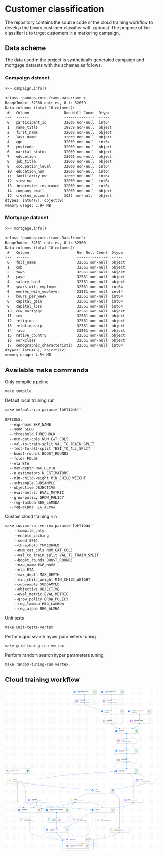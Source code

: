 # Customer classification

The repository contains the source code of the cloud training workflow to develop the binary customer classifier with xgboost. The purpose of the classifier is to target customers in a marketing campaign.

## Data scheme

The data used in the project is synthetically generated campaign and mortgage datasets with the schemas as follows.

### Campaign dataset

```
>>> campaign.info()

<class 'pandas.core.frame.DataFrame'>
RangeIndex: 32060 entries, 0 to 32059
Data columns (total 16 columns):
 #   Column                Non-Null Count  Dtype
---  ------                --------------  -----
 0   participant_id        32060 non-null  int64
 1   name_title            19859 non-null  object
 2   first_name            32060 non-null  object
 3   last_name             32060 non-null  object
 4   age                   32060 non-null  int64
 5   postcode              32060 non-null  object
 6   marital_status        32060 non-null  object
 7   education             32060 non-null  object
 8   job_title             32060 non-null  object
 9   occupation_level      32060 non-null  int64
 10  education_num         32060 non-null  int64
 11  familiarity_nw        32060 non-null  int64
 12  view_nw               32060 non-null  int64
 13  interested_insurance  32060 non-null  int64
 14  company_email         32060 non-null  object
 15  created_account       3027 non-null   object
dtypes: int64(7), object(9)
memory usage: 3.9+ MB
```
### Mortgage dataset

```
>>> mortgage.info()

<class 'pandas.core.frame.DataFrame'>
RangeIndex: 32561 entries, 0 to 32560
Data columns (total 18 columns):
 #   Column                      Non-Null Count  Dtype
---  ------                      --------------  -----
 0   full_name                   32561 non-null  object
 1   dob                         32561 non-null  object
 2   town                        32561 non-null  object
 3   paye                        32561 non-null  object
 4   salary_band                 32561 non-null  object
 5   years_with_employer         32561 non-null  int64
 6   months_with_employer        32561 non-null  int64
 7   hours_per_week              32561 non-null  int64
 8   capital_gain                32561 non-null  int64
 9   capital_loss                32561 non-null  int64
 10  new_mortgage                32561 non-null  object
 11  sex                         32561 non-null  object
 12  religion                    32561 non-null  object
 13  relationship                32561 non-null  object
 14  race                        32561 non-null  object
 15  native_country              32561 non-null  object
 16  workclass                   32561 non-null  object
 17  demographic_characteristic  32561 non-null  int64
dtypes: int64(6), object(12)
memory usage: 4.5+ MB
```

## Available make commands

Only compile pipeline
```
make compile

```
Default local training run
```
make default-run params="[OPTIONS]"

OPTIONS:
  --exp-name EXP_NAME
  --seed SEED
  --threshold THRESHOLD
  --num-cat-cols NUM_CAT_COLS
  --val-to-train-split VAL_TO_TRAIN_SPLIT
  --test-to-all-split TEST_TO_ALL_SPLIT
  --boost-rounds BOOST_ROUNDS
  --folds FOLDS
  --eta ETA
  --max-depth MAX_DEPTH
  --n_estimators N_ESTIMATORS
  --min-child-weight MIN_CHILD_WEIGHT
  --subsample SUBSAMPLE
  --objective OBJECTIVE
  --eval-metric EVAL_METRIC
  --grow-policy GROW_POLICY
  --reg-lambda REG_LAMBDA
  --reg-alpha REG_ALPHA
```

Custom cloud training run
```
make custom-run-vertex params="[OPTIONS]"
    --compile_only
    --enable_caching
    --seed SEED
    --threshold THRESHOLD
    --num_cat_cols NUM_CAT_COLS
    --val_to_train_split VAL_TO_TRAIN_SPLIT
    --boost_rounds BOOST_ROUNDS
    --exp_name EXP_NAME
    --eta ETA
    --max_depth MAX_DEPTH
    --min_child_weight MIN_CHILD_WEIGHT
    --subsample SUBSAMPLE
    --objective OBJECTIVE
    --eval_metric EVAL_METRIC
    --grow_policy GROW_POLICY
    --reg_lambda REG_LAMBDA
    --reg_alpha REG_ALPHA
```

Unit tests
```
make unit-tests-vertex
```

Perform grid search hyper parameters tuning
```
make grid-tuning-run-vertex
```

Perform random search hyper parameters tuning
```
make random-tuning-run-vertex
```

## Cloud training workflow

![](images/dag.png)
